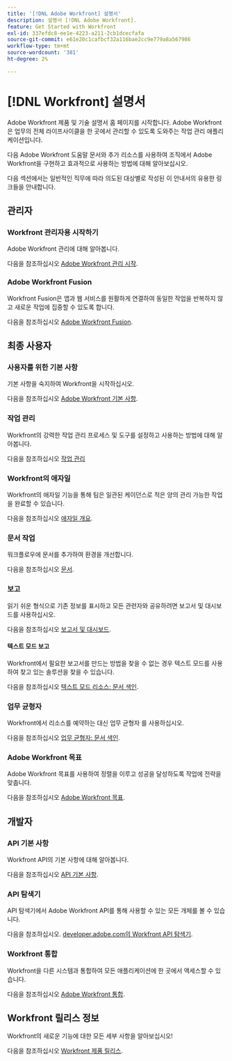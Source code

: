 ```yaml
---
title: '[!DNL Adobe Workfront] 설명서'
description: 설명서 [!DNL Adobe Workfront].
feature: Get Started with Workfront
exl-id: 337efdc8-ee1e-4223-a211-2cb1dcecfafa
source-git-commit: e61e20c1cafbcf32a116bae2cc9e779a8a567986
workflow-type: tm+mt
source-wordcount: '381'
ht-degree: 2%

---
```


# [!DNL Workfront] 설명서

Adobe Workfront 제품 및 기술 설명서 홈 페이지를 시작합니다. Adobe Workfront은 업무의 전체 라이프사이클을 한 곳에서 관리할 수 있도록 도와주는 작업 관리 애플리케이션입니다.

다음 Adobe Workfront 도움말 문서와 추가 리소스를 사용하여 조직에서 Adobe Workfront을 구현하고 효과적으로 사용하는 방법에 대해 알아보십시오.

다음 섹션에서는 일반적인 직무에 따라 의도된 대상별로 작성된 이 안내서의 유용한 링크들을 안내합니다.

## 관리자

### Workfront 관리자용 시작하기

Adobe Workfront 관리에 대해 알아봅니다.

다음을 참조하십시오 [Adobe Workfront 관리 시작](/help/quicksilver/administration-and-setup/get-started-wf-administration/get-started-with-wf-administration.md).

### Adobe Workfront Fusion

Workfront Fusion은 앱과 웹 서비스를 원활하게 연결하여 동일한 작업을 반복하지 않고 새로운 작업에 집중할 수 있도록 합니다.

다음을 참조하십시오 [Adobe Workfront Fusion](/help/quicksilver/workfront-fusion/workfront-fusion-2.md).

## 최종 사용자

### 사용자를 위한 기본 사항

기본 사항을 숙지하여 Workfront을 시작하십시오.

다음을 참조하십시오 [Adobe Workfront 기본 사항](/help/quicksilver/workfront-basics/workfront-basics.md).

### 작업 관리

Workfront의 강력한 작업 관리 프로세스 및 도구를 설정하고 사용하는 방법에 대해 알아봅니다.

다음을 참조하십시오 [작업 관리](/help/quicksilver/manage-work/manage-work.md)


### Workfront의 애자일

Workfront의 애자일 기능을 통해 팀은 일관된 케이던스로 적은 양의 관리 가능한 작업을 완료할 수 있습니다.

다음을 참조하십시오 [애자일 개요](/help/quicksilver/agile/agile-overview.md).

### 문서 작업

워크플로우에 문서를 추가하여 환경을 개선합니다.

다음을 참조하십시오 [문서](/help/quicksilver/documents/documents-overview.md).

### 보고

읽기 쉬운 형식으로 기존 정보를 표시하고 모든 관련자와 공유하려면 보고서 및 대시보드를 사용하십시오.

다음을 참조하십시오 [보고서 및 대시보드](/help/quicksilver/reports-and-dashboards/reports-and-dashboards-overview.md).

#### 텍스트 모드 보고

Workfront에서 필요한 보고서를 만드는 방법을 찾을 수 없는 경우 텍스트 모드를 사용하여 찾고 있는 솔루션을 찾을 수 있습니다.

다음을 참조하십시오 [텍스트 모드 리소스: 문서 색인](/help/quicksilver/reports-and-dashboards/reports/text-mode/text-mode-resources.md).

### 업무 균형자

Workfront에서 리소스를 예약하는 대신 업무 균형자 를 사용하십시오.

다음을 참조하십시오 [업무 균형자: 문서 색인](/help/quicksilver/resource-mgmt/workload-balancer/workload-balancer.md).

### Adobe Workfront 목표

Adobe Workfront 목표를 사용하여 정렬을 이루고 성공을 달성하도록 작업에 전략을 맞춥니다.

다음을 참조하십시오 [Adobe Workfront 목표](/help/quicksilver/workfront-goals/workfront-goals.md).

## 개발자

### API 기본 사항

Workfront API의 기본 사항에 대해 알아봅니다.

다음을 참조하십시오 [API 기본 사항](/help/quicksilver/wf-api/general/api-basics.md).

### API 탐색기

API 탐색기에서 Adobe Workfront API를 통해 사용할 수 있는 모든 개체를 볼 수 있습니다.

다음을 참조하십시오. [developer.adobe.com의 Workfront API 탐색기](https://developer.adobe.com/workfront/api-explorer/).

### Workfront 통합

Workfront을 다른 시스템과 통합하여 모든 애플리케이션에 한 곳에서 액세스할 수 있습니다.

다음을 참조하십시오 [Adobe Workfront 통합](/help/quicksilver/workfront-integrations-and-apps/workfront-integrations.md).

## Workfront 릴리스 정보

Workfront의 새로운 기능에 대한 모든 세부 사항을 알아보십시오!

다음을 참조하십시오 [Workfront 제품 릴리스](/help/quicksilver/product-announcements/product-releases/product-releases.md).